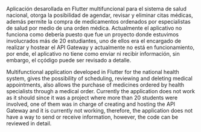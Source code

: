 Aplicación desarollada en Flutter multifuncional para el sistema de salud nacional, otorga la posibilidad de agendar, revisar y eliminar citas médicas, además permite la compra de medicamentos ordenados por especialistas de salud por medio de una orden médica.
Actualmente el aplicativo no funciona como debería puesto que fue un proyecto donde estuvimos involucrados más de 20 estudiantes, uno de ellos era el encargado de realizar y hostear el API Gateway y actualmente no está en funcionamiento, por ende, el aplicativo no tiene como enviar ni recibir información, sin embargo, el cçódigo puede ser revisado a detalle. 


Multifunctional application developed in Flutter for the national health system, gives the possibility of scheduling, reviewing and deleting medical appointments, also allows the purchase of medicines ordered by health specialists through a medical order.
Currently the application does not work as it should since it was a project where more than 20 students were involved, one of them was in charge of creating and hosting the API Gateway and it is currently not working, therefore, the application does not have a way to send or receive information, however, the code can be reviewed in detail.